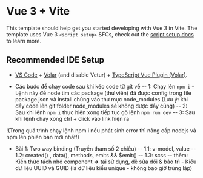 # Vue 3 + Vite

This template should help get you started developing with Vue 3 in Vite. The template uses Vue 3 `<script setup>` SFCs, check out the [script setup docs](https://v3.vuejs.org/api/sfc-script-setup.html#sfc-script-setup) to learn more.

## Recommended IDE Setup

- [VS Code](https://code.visualstudio.com/) + [Volar](https://marketplace.visualstudio.com/items?itemName=Vue.volar) (and disable Vetur) + [TypeScript Vue Plugin (Volar)](https://marketplace.visualstudio.com/items?itemName=Vue.vscode-typescript-vue-plugin).


- Các bước để chạy code sau khi kéo code từ git về
-- 1: Chạy lên `npm i` - Lệnh này để node tìm các package (thư viên) đã được config trong file package.json và install chúng vào thư mục node_modules 
(Lưu ý: khi đẩy code lên git folder node_modules sẽ không được đẩy cùng)
-- 2: Sau khi lệnh `npm i` thực hiện xong tiếp tục gõ lệnh `npm run dev` 
-- 3: Sau khi lệnh chạy xong ctrl + click vào link hiện ra

!(Trong quá trình chạy lệnh npm i nếu phát sinh error thì nâng cấp nodejs và npm lên phiên bản mới nhất!)


- Bài 1: Two way binding (Truyền tham số 2 chiều)
-- 1.1: v-model, value
-- 1.2: created() , data(), methods, emits && $emit()
-- 1.3: scss
-- thêm: Kiến thức tách nhỏ component => tái sử dụng, dễ sửa đổi & bảo trì - Kiểu dư liệu UUID và GUID (là dữ liệu kiểu unique - không bao giờ trùng lặp)